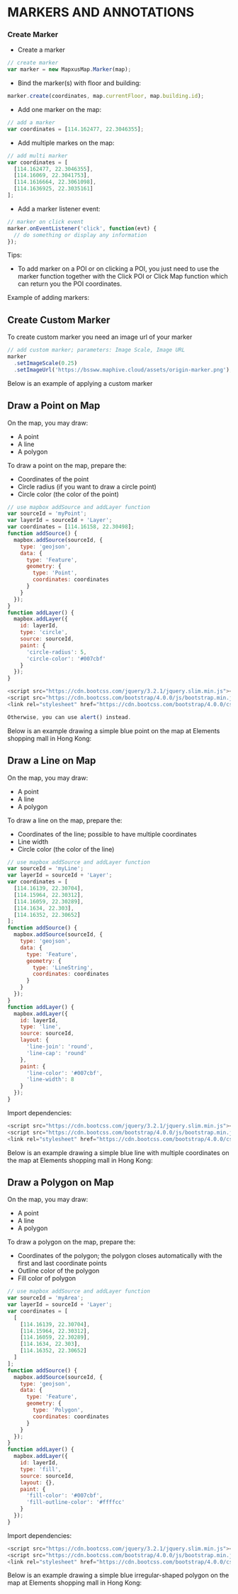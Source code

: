 # MARKERS AND ANNOTATIONS

### Create Marker

* Create a marker

```js
// create marker
var marker = new MapxusMap.Marker(map);
```

* Bind the marker(s) with floor and building:

```js
marker.create(coordinates, map.currentFloor, map.building.id);
```

* Add one marker on the map:

```js
// add a marker
var coordinates = [114.162477, 22.3046355];
```

* Add multiple markes on the map:

```js
// add multi marker
var coordinates = [
  [114.162477, 22.3046355],
  [114.16069, 22.3041753],
  [114.1616664, 22.3061098],
  [114.1636925, 22.3035161]
];
```

* Add a marker listener event:

```js
// marker on click event
marker.onEventListener('click', function(evt) {
  // do something or display any information
});
```

Tips:

- To add marker on a POI or on clicking a POI, you just need to use the marker function together with the Click POI or Click Map function which can return you the POI coordinates.

Example of adding markers:

<script async src="//jsfiddle.net/Mapxus/us4bq81h/embed/result,js,css,html/"></script>


## Create Custom Marker

To create custom marker you need an image url of your marker

```js
// add custom marker; parameters: Image Scale, Image URL
marker
  .setImageScale(0.25)
  .setImageUrl('https://bssww.maphive.cloud/assets/origin-marker.png');
```

Below is an example of applying a custom marker

<script async src="//jsfiddle.net/Mapxus/9vcmzsL4/embed/result,js,css,html/"></script>


## Draw a Point on Map

On the map, you may draw:

- A point
- A line
- A polygon

To draw a point on the map, prepare the:

- Coordinates of the point
- Circle radius (if you want to draw a circle point)
- Circle color (the color of the point)

```js
// use mapbox addSource and addLayer function
var sourceId = 'myPoint';
var layerId = sourceId + 'Layer';
var coordinates = [114.16158, 22.30498];
function addSource() {
  mapbox.addSource(sourceId, {
    type: 'geojson',
    data: {
      type: 'Feature',
      geometry: {
        type: 'Point',
        coordinates: coordinates
      }
    }
  });
}
function addLayer() {
  mapbox.addLayer({
    id: layerId,
    type: 'circle',
    source: sourceId,
    paint: {
      'circle-radius': 5,
      'circle-color': '#007cbf'
    }
  });
}
```

```js
<script src="https://cdn.bootcss.com/jquery/3.2.1/jquery.slim.min.js"></script>
<script src="https://cdn.bootcss.com/bootstrap/4.0.0/js/bootstrap.min.js"></script>
<link rel="stylesheet" href="https://cdn.bootcss.com/bootstrap/4.0.0/css/bootstrap.min.css">

Otherwise, you can use alert() instead.
```

Below is an example drawing a simple blue point on the map at Elements shopping mall in Hong Kong:

<script async src="//jsfiddle.net/Mapxus/2ed1toqs/embed/result,js,css,html/"></script>


## Draw a Line on Map

On the map, you may draw:

- A point
- A line
- A polygon

To draw a line on the map, prepare the:

- Coordinates of the line; possible to have multiple coordinates
- Line width
- Circle color (the color of the line)

```js
// use mapbox addSource and addLayer function
var sourceId = 'myLine';
var layerId = sourceId + 'Layer';
var coordinates = [
  [114.16139, 22.30704],
  [114.15964, 22.30312],
  [114.16059, 22.30289],
  [114.1634, 22.303],
  [114.16352, 22.30652]
];
function addSource() {
  mapbox.addSource(sourceId, {
    type: 'geojson',
    data: {
      type: 'Feature',
      geometry: {
        type: 'LineString',
        coordinates: coordinates
      }
    }
  });
}
function addLayer() {
  mapbox.addLayer({
    id: layerId,
    type: 'line',
    source: sourceId,
    layout: {
      'line-join': 'round',
      'line-cap': 'round'
    },
    paint: {
      'line-color': '#007cbf',
      'line-width': 8
    }
  });
}
```

Import dependencies:

```js
<script src="https://cdn.bootcss.com/jquery/3.2.1/jquery.slim.min.js"></script>
<script src="https://cdn.bootcss.com/bootstrap/4.0.0/js/bootstrap.min.js"></script>
<link rel="stylesheet" href="https://cdn.bootcss.com/bootstrap/4.0.0/css/bootstrap.min.css">
```

Below is an example drawing a simple blue line with multiple coordinates on the map at Elements shopping mall in Hong Kong:

<script async src="//jsfiddle.net/Mapxus/a2ntL7ju/embed/result,js,css,html/"></script>


## Draw a Polygon on Map

On the map, you may draw:

- A point
- A line
- A polygon

To draw a polygon on the map, prepare the:

- Coordinates of the polygon; the polygon closes automatically with the first and last coordinate points
- Outline color of the polygon
- Fill color of polygon

```js
// use mapbox addSource and addLayer function
var sourceId = 'myArea';
var layerId = sourceId + 'Layer';
var coordinates = [
  [
    [114.16139, 22.30704],
    [114.15964, 22.30312],
    [114.16059, 22.30289],
    [114.1634, 22.303],
    [114.16352, 22.30652]
  ]
];
function addSource() {
  mapbox.addSource(sourceId, {
    type: 'geojson',
    data: {
      type: 'Feature',
      geometry: {
        type: 'Polygon',
        coordinates: coordinates
      }
    }
  });
}
function addLayer() {
  mapbox.addLayer({
    id: layerId,
    type: 'fill',
    source: sourceId,
    layout: {},
    paint: {
      'fill-color': '#007cbf',
      'fill-outline-color': '#ffffcc'
    }
  });
}
```

Import dependencies:

```js
<script src="https://cdn.bootcss.com/jquery/3.2.1/jquery.slim.min.js"></script>
<script src="https://cdn.bootcss.com/bootstrap/4.0.0/js/bootstrap.min.js"></script>
<link rel="stylesheet" href="https://cdn.bootcss.com/bootstrap/4.0.0/css/bootstrap.min.css">
```

Below is an example drawing a simple blue irregular-shaped polygon on the map at Elements shopping mall in Hong Kong:

<script async src="//jsfiddle.net/Mapxus/7sfujo3c/embed/result,js,css,html/"></script>
